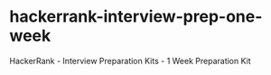# hackerrank-interview-prep-one-week
HackerRank - Interview Preparation Kits - 1 Week Preparation Kit
